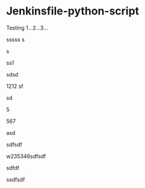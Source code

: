 # Jenkinsfile-python-script

Testing 1...2...3...



sssss
s


s

ss1

sdsd


1212
sf

sd



5




567

asd


sdfsdf



w235346sdfsdf


sdfdf


ssdfsdf